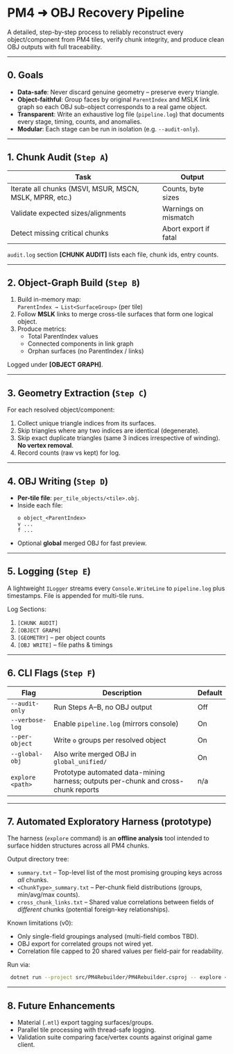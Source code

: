 # PM4 ➜ OBJ Recovery Pipeline

A detailed, step-by-step process to reliably reconstruct every object/component from PM4 tiles, verify chunk integrity, and produce clean OBJ outputs with full traceability.

---

## 0. Goals
* **Data-safe**: Never discard genuine geometry – preserve every triangle.
* **Object-faithful**: Group faces by original `ParentIndex` and MSLK link graph so each OBJ sub-object corresponds to a real game object.
* **Transparent**: Write an exhaustive log file (`pipeline.log`) that documents every stage, timing, counts, and anomalies.
* **Modular**: Each stage can be run in isolation (e.g. `--audit-only`).

---

## 1. Chunk Audit  (`Step A`)
| Task | Output |
|------|--------|
| Iterate all chunks (MSVI, MSUR, MSCN, MSLK, MPRR, etc.) | Counts, byte sizes |
| Validate expected sizes/alignments | Warnings on mismatch |
| Detect missing critical chunks | Abort export if fatal |

`audit.log` section **[CHUNK AUDIT]** lists each file, chunk ids, entry counts.

---

## 2. Object-Graph Build  (`Step B`)
1. Build in-memory map:<br>`ParentIndex → List<SurfaceGroup>`  (per tile)
2. Follow **MSLK** links to merge cross-tile surfaces that form one logical object.
3. Produce metrics:
   * Total ParentIndex values
   * Connected components in link graph
   * Orphan surfaces (no ParentIndex / links)

Logged under **[OBJECT GRAPH]**.

---

## 3. Geometry Extraction  (`Step C`)
For each resolved object/component:
1. Collect unique triangle indices from its surfaces.
2. Skip triangles where any two indices are identical (degenerate).
3. Skip exact duplicate triangles (same 3 indices irrespective of winding). **No vertex removal**.
4. Record counts (raw vs kept) for log.

---

## 4. OBJ Writing  (`Step D`)
* **Per-tile file**: `per_tile_objects/<tile>.obj`.
* Inside each file:
  ```
  o object_<ParentIndex>
  v ...
  f ...
  ```
* Optional **global** merged OBJ for fast preview.

---

## 5. Logging  (`Step E`)
A lightweight `ILogger` streams every `Console.WriteLine` to `pipeline.log` plus timestamps.  File is appended for multi-tile runs.

Log Sections:
1. `[CHUNK AUDIT]`
2. `[OBJECT GRAPH]`
3. `[GEOMETRY]` – per object counts
4. `[OBJ WRITE]` – file paths & timings

---

## 6. CLI Flags  (`Step F`)
Flag | Description | Default
-----|-------------|--------
`--audit-only` | Run Steps A–B, no OBJ output | Off
`--verbose-log` | Enable `pipeline.log` (mirrors console) | On
`--per-object`  | Write `o` groups per resolved object | On
`--global-obj`  | Also write merged OBJ in `global_unified/` | On
`explore <path>` | Prototype automated data-mining harness; outputs per-chunk and cross-chunk reports | n/a

---

## 7. Automated Exploratory Harness (prototype)

The harness (`explore` command) is an **offline analysis** tool intended to surface hidden structures across all PM4 chunks.

Output directory tree:

* `summary.txt` – Top-level list of the most promising grouping keys across *all* chunks.
* `<ChunkType>_summary.txt` – Per-chunk field distributions (groups, min/avg/max counts).
* `cross_chunk_links.txt` – Shared value correlations between fields of *different* chunks (potential foreign-key relationships).

Known limitations (v0):
* Only single-field groupings analysed (multi-field combos TBD).
* OBJ export for correlated groups not wired yet.
* Correlation file capped to 20 shared values per field-pair for readability.

Run via:
```bash
 dotnet run --project src/PM4Rebuilder/PM4Rebuilder.csproj -- explore <pm4_file_or_dir>
```

---

## 8. Future Enhancements
* Material (`.mtl`) export tagging surfaces/groups.
* Parallel tile processing with thread-safe logging.
* Validation suite comparing face/vertex counts against original game client.
